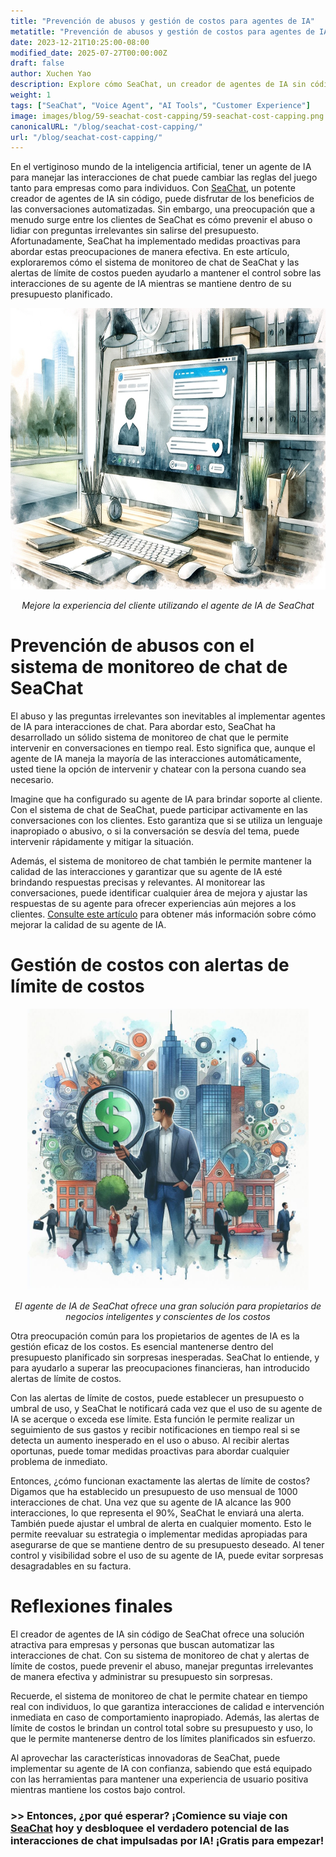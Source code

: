 ```yaml
---
title: "Prevención de abusos y gestión de costos para agentes de IA"
metatitle: "Prevención de abusos y gestión de costos para agentes de IA"
date: 2023-12-21T10:25:00-08:00
modified_date: 2025-07-27T00:00:00Z
draft: false
author: Xuchen Yao
description: Explore cómo SeaChat, un creador de agentes de IA sin código, aborda las preocupaciones de los clientes sobre la prevención de abusos y preguntas irrelevantes, al tiempo que garantiza que usted se mantenga dentro de su presupuesto. Descubra cómo su innovador sistema de monitoreo de chat y las alertas de límite de costos pueden ayudarlo a administrar su agente de IA de manera efectiva.
weight: 1
tags: ["SeaChat", "Voice Agent", "AI Tools", "Customer Experience"]
image: images/blog/59-seachat-cost-capping/59-seachat-cost-capping.png
canonicalURL: "/blog/seachat-cost-capping/"
url: "/blog/seachat-cost-capping/"
---
```


En el vertiginoso mundo de la inteligencia artificial, tener un agente de IA para manejar las interacciones de chat puede cambiar las reglas del juego tanto para empresas como para individuos. Con [SeaChat](https://chat.seasalt.ai/?utm_source=blog), un potente creador de agentes de IA sin código, puede disfrutar de los beneficios de las conversaciones automatizadas. Sin embargo, una preocupación que a menudo surge entre los clientes de SeaChat es cómo prevenir el abuso o lidiar con preguntas irrelevantes sin salirse del presupuesto. Afortunadamente, SeaChat ha implementado medidas proactivas para abordar estas preocupaciones de manera efectiva. En este artículo, exploraremos cómo el sistema de monitoreo de chat de SeaChat y las alertas de límite de costos pueden ayudarlo a mantener el control sobre las interacciones de su agente de IA mientras se mantiene dentro de su presupuesto planificado.

<center>
<img height="450px" src="/images/blog/50x-all-seachat-agents/build-your-own-chat-ai-agent.jpeg" alt="Mejore la experiencia del cliente utilizando el agente de IA de SeaChat"/>

*Mejore la experiencia del cliente utilizando el agente de IA de SeaChat*
</center>

# Prevención de abusos con el sistema de monitoreo de chat de SeaChat

El abuso y las preguntas irrelevantes son inevitables al implementar agentes de IA para interacciones de chat. Para abordar esto, SeaChat ha desarrollado un sólido sistema de monitoreo de chat que le permite intervenir en conversaciones en tiempo real. Esto significa que, aunque el agente de IA maneja la mayoría de las interacciones automáticamente, usted tiene la opción de intervenir y chatear con la persona cuando sea necesario.

Imagine que ha configurado su agente de IA para brindar soporte al cliente. Con el sistema de chat de SeaChat, puede participar activamente en las conversaciones con los clientes. Esto garantiza que si se utiliza un lenguaje inapropiado o abusivo, o si la conversación se desvía del tema, puede intervenir rápidamente y mitigar la situación.

Además, el sistema de monitoreo de chat también le permite mantener la calidad de las interacciones y garantizar que su agente de IA esté brindando respuestas precisas y relevantes. Al monitorear las conversaciones, puede identificar cualquier área de mejora y ajustar las respuestas de su agente para ofrecer experiencias aún mejores a los clientes. [Consulte este artículo](https://seasalt.ai/blog/58-seachat-evaluate-ai-agent-responses/) para obtener más información sobre cómo mejorar la calidad de su agente de IA.

# Gestión de costos con alertas de límite de costos

<center>
<img height="450px" src="/images/blog/59-seachat-cost-capping/59-seachat-cost-aware-businesses.jpeg" alt="El agente de IA de SeaChat ofrece una gran solución para propietarios de negocios inteligentes y conscientes de los costos"/>

*El agente de IA de SeaChat ofrece una gran solución para propietarios de negocios inteligentes y conscientes de los costos*
</center>

Otra preocupación común para los propietarios de agentes de IA es la gestión eficaz de los costos. Es esencial mantenerse dentro del presupuesto planificado sin sorpresas inesperadas. SeaChat lo entiende, y para ayudarlo a superar las preocupaciones financieras, han introducido alertas de límite de costos.

Con las alertas de límite de costos, puede establecer un presupuesto o umbral de uso, y SeaChat le notificará cada vez que el uso de su agente de IA se acerque o exceda ese límite. Esta función le permite realizar un seguimiento de sus gastos y recibir notificaciones en tiempo real si se detecta un aumento inesperado en el uso o abuso. Al recibir alertas oportunas, puede tomar medidas proactivas para abordar cualquier problema de inmediato.

Entonces, ¿cómo funcionan exactamente las alertas de límite de costos? Digamos que ha establecido un presupuesto de uso mensual de 1000 interacciones de chat. Una vez que su agente de IA alcance las 900 interacciones, lo que representa el 90%, SeaChat le enviará una alerta. También puede ajustar el umbral de alerta en cualquier momento. Esto le permite reevaluar su estrategia o implementar medidas apropiadas para asegurarse de que se mantiene dentro de su presupuesto deseado. Al tener control y visibilidad sobre el uso de su agente de IA, puede evitar sorpresas desagradables en su factura.


# Reflexiones finales

El creador de agentes de IA sin código de SeaChat ofrece una solución atractiva para empresas y personas que buscan automatizar las interacciones de chat. Con su sistema de monitoreo de chat y alertas de límite de costos, puede prevenir el abuso, manejar preguntas irrelevantes de manera efectiva y administrar su presupuesto sin sorpresas.

Recuerde, el sistema de monitoreo de chat le permite chatear en tiempo real con individuos, lo que garantiza interacciones de calidad e intervención inmediata en caso de comportamiento inapropiado. Además, las alertas de límite de costos le brindan un control total sobre su presupuesto y uso, lo que le permite mantenerse dentro de los límites planificados sin esfuerzo.

Al aprovechar las características innovadoras de SeaChat, puede implementar su agente de IA con confianza, sabiendo que está equipado con las herramientas para mantener una experiencia de usuario positiva mientras mantiene los costos bajo control.

### >> Entonces, ¿por qué esperar? ¡Comience su viaje con [SeaChat](https://chat.seasalt.ai/?utm_source=blog) hoy y desbloquee el verdadero potencial de las interacciones de chat impulsadas por IA! ¡Gratis para empezar!
